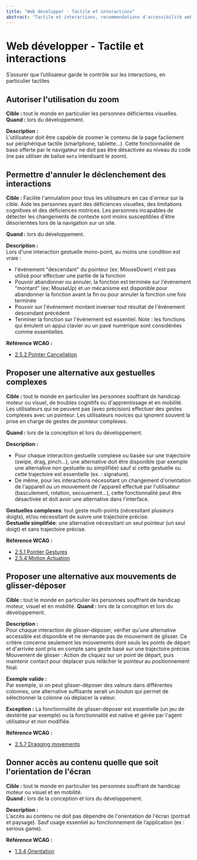 ```yaml
---
title: "Web développer - Tactile et interactions"
abstract: "Tactile et interactions, recommendations d'accessibilité web lors du développement"
---
```


# Web développer - Tactile et interactions

<p class="lead">S’assurer que l’utilisateur garde le contrôle sur les interactions, en particulier tactiles</p>




## Autoriser l'utilisation du zoom

**Cible&nbsp;:** tout le monde en particulier les personnes déficientes visuelles.  
**Quand&nbsp;:** lors du développement.

**Description&nbsp;:**  
L'utilisateur doit être capable de zoomer le contenu de la page facilement sur périphérique tactile (smartphone, tablette...). Cette fonctionnalité de base offerte par le navigateur ne doit pas être désactivée au niveau du code (ne pas utiliser de balise `meta` interdisant le zoom).




## Permettre d'annuler le déclenchement des interactions

**Cible&nbsp;:** Facilite l'annulation pour tous les utilisateurs en cas d'erreur sur la cible.
Aide les personnes ayant des déficiences visuelles, des limitations cognitives et des déficiences motrices.
Les personnes incapables de détecter les changements de contexte sont moins susceptibles d'être désorientées lors de la navigation sur un site.

**Quand&nbsp;:** lors du développement.

**Description&nbsp;:**  
Lors d'une interaction gestuelle mono-point, au moins une condition est vraie :
- l'événement "descendant" du pointeur (ex: <span lang="en">MouseDown</span>) n'est pas utilisé pour effectuer une partie de la fonction
- Pouvoir abandonner ou annuler, la fonction est terminée sur l'événement "montant" (ex: <span lang="en">MouseUp</span>) et un mécanisme est disponible pour abandonner la fonction avant la fin ou pour annuler la fonction une fois terminée
- Pouvoir sur l'événement montant inverser tout résultat de l'événement descendant précédent
- Terminer la fonction sur l'événement est essentiel. Note : les fonctions qui émulent un appui clavier ou un pavé numérique sont considérées comme essentielles. 

**Référence <abbr>WCAG</abbr>&nbsp;:**  
- <a lang="en" href="https://www.w3.org/TR/WCAG21/#pointer-cancellation">2.5.2 Pointer Cancellation</a>




## Proposer une alternative aux gestuelles complexes
   
**Cible&nbsp;:** tout le monde en particulier les personnes souffrant de handicap moteur ou visuel, de troubles cognitifs ou d'apprentissage et en mobilité. Les utilisateurs qui ne peuvent pas (avec précision) effectuer des gestes complexes avec un pointeur. Les utilisateurs novices qui ignorent souvent la prise en charge de gestes de pointeur complexes. 

**Quand&nbsp;:** lors de la conception et lors du développement.

**Description&nbsp;:**  
- Pour chaque interaction gestuelle complexe ou basée sur une trajectoire (<span lang="en">swipe, drag, pinch</span>...), une alternative doit être disponible (par exemple une alternative non gestuelle ou simplifiée) sauf si cette gestuelle ou cette trajectoire est essentielle (ex. : signature).
- De même, pour les interactions nécessitant un changement d'orientation de l'appareil ou un mouvement de l'appareil effectué par l'utilisateur (basculement, rotation, secouement...),  cette fonctionnalité peut être désactivée et doit avoir une alternative dans l'interface.

**Gestuelles complexes**: tout geste multi-points (nécessitant plusieurs doigts), et/ou nécessitant de suivre une trajectoire précise.  
**Gestuelle simplifiée**: une alternative nécessitant un seul pointeur (un seul doigt) et sans trajectoire précise.

**Référence <abbr>WCAG</abbr>&nbsp;:**  
- <a lang="en" href="https://www.w3.org/TR/WCAG21/#pointer-gestures">2.5.1 Pointer Gestures</a>
- <a lang="en" href="https://www.w3.org/TR/WCAG21/#motion-actuation">2.5.4 Motion Actuation</a>

## Proposer une alternative aux mouvements de glisser-déposer 

**Cible&nbsp;:** tout le monde en particulier les personnes souffrant de handicap moteur, visuel et en mobilité. 
**Quand&nbsp;:** lors de la conception et lors du développement.

**Description&nbsp;:**  
Pour chaque interaction de glisser-déposer, vérifier qu'une alternative accessible est disponible et ne demande pas de mouvement de glisser. 
Ce critère concerne seulement les mouvements dont seuls les points de départ et d'arrivée sont pris en compte sans geste basé sur une trajectoire précise. 
Mouvement de glisser : Action de cliquez sur un point de départ, puis maintenir contact pour déplacer puis relâcher le pointeur au positionnement final. 

**Exemple valide&nbsp;:**  
Par exemple, si on peut glisser-déposer des valeurs dans différentes colonnes, une alternative suffisante serait un bouton qui permet de sélectionner la colonne où déplacer la valeur. 

**Exception&nbsp;:** 
La fonctionnalité de glisser-déposer est essentielle (un jeu de dextérité par exemple) ou la fonctionnalité est native et gérée par l'agent utilisateur et non modifiée. 

**Référence <abbr>WCAG</abbr>&nbsp;:**  
- <a lang="en" href="https://www.w3.org/WAI/WCAG22/Understanding/dragging-movements">2.5.7 Dragging movements</a>

## Donner accès au contenu quelle que soit l'orientation de l'écran
 
**Cible&nbsp;:** tout le monde en particulier les personnes souffrant de handicap moteur ou visuel et en mobilité.  
**Quand&nbsp;:** lors de la conception et lors du développement.

**Description&nbsp;:**  
L'accès au contenu ne doit pas dépendre de l'orientation de l'écran (portrait et paysage). Sauf usage essentiel au fonctionnement de l’application (ex : <span lang="en">serious game</span>).

**Référence <abbr>WCAG</abbr>&nbsp;:**  
- <a lang="en" href="https://www.w3.org/TR/WCAG21/#orientation">1.3.4 Orientation</a>
